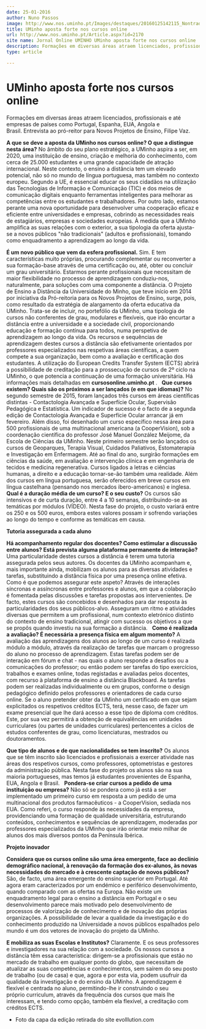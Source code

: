 ```yaml
---
date: 25-01-2016
author: Nuno Passos
image: http://www.nos.uminho.pt/Images/destaques/20160125142115_Nontraditionalstudentatworkgoodluz.jpg
title: UMinho aposta forte nos cursos online
url: http://www.nos.uminho.pt/Article.aspx?id=2170
site name: Jornal Online UMINHO UMinho aposta forte nos cursos online
description: Formações em diversas áreas atraem licenciados, profissionais e até empresas de países como Portugal, Espanha, EUA, Angola e Brasil. Entrevista ao pró-reitor para Novos Projetos de Ensino, Filipe Vaz.
type: article

---
```

# UMinho aposta forte nos cursos online


  

Formações em diversas áreas atraem licenciados, profissionais e até empresas de países como Portugal, Espanha, EUA, Angola e Brasil. Entrevista ao pró-reitor para Novos Projetos de Ensino, Filipe Vaz.

**A que se deve a aposta da UMinho nos cursos online? O que a distingue nesta área?** 
No âmbito do seu plano estratégico, a UMinho aspira a ser, em 2020, uma instituição de ensino, criação e melhoria do conhecimento, com cerca de 25.000 estudantes e uma grande capacidade de atração internacional. Neste contexto, o ensino a distância tem um elevado potencial, não só no mundo de língua portuguesa, mas também no contexto europeu. Segundo a UE, é essencial educar os seus cidadãos na utilização das Tecnologias de Informação e Comunicação (TIC) e dos meios de comunicação digitais enquanto ferramentas inteligentes para melhorar as competências entre os estudantes e trabalhadores. Por outro lado, estamos perante uma nova oportunidade para desenvolver uma cooperação eficaz e eficiente entre universidades e empresas, cobrindo as necessidades reais de estagiários, empresas e sociedades europeias. À medida que a UMinho amplifica as suas relações com o exterior, a sua tipologia da oferta ajusta-se a novos públicos "não tradicionais" (adultos e profissionais), tomando como enquadramento a aprendizagem ao longo da vida.

**É um novo público que vem da esfera profissional.** 
Sim. E tem características muito próprias, procurando complementar ou reconverter a sua formação-base através de uma certificação ou, até, obter ou concluir um grau universitário. Estarmos perante profissionais que necessitam de maior flexibilidade no processo de aprendizagem conduziu-nos, naturalmente, para soluções com uma componente a distância. O Projeto de Ensino a Distância da Universidade do Minho, que teve início em 2014 por iniciativa da Pró-reitoria para os Novos Projetos de Ensino, surge, pois, como resultado da estratégia de alargamento da oferta educativa da UMinho. Trata-se de incluir, no portefólio da UMinho, uma tipologia de cursos não conferentes de grau, modulares e flexíveis, que irão encurtar a distância entre a universidade e a sociedade civil, proporcionando educação e formação contínua para todos, numa perspetiva de aprendizagem ao longo da vida. Os recursos e sequências de aprendizagem destes cursos a distância são efetivamente orientados por professores especializados nas respetivas áreas científicas, a quem compete a sua organização, bem como a avaliação e certificação dos estudantes. A utilização do European Credits Transfer System (ECTS) abrirá a possibilidade de creditação para a prossecução de cursos de 2º ciclo na UMinho, o que potencia a continuação de uma formação universitária. Há informações mais detalhadas em **cursosonline.uminho.pt** .
 
**Que cursos existem? Quais são os próximos a ser lançados (e em que idiomas)?** 
No segundo semestre de 2015, foram lançados três cursos em áreas científicas distintas - Contactologia Avançada e Superfície Ocular, Supervisão Pedagógica e Estatística. Um indicador de sucesso é o facto de a segunda edição de Contactologia Avançada e Superfície Ocular arrancar já em fevereiro. Além disso, foi desenhado um curso específico nessa área para 500 profissionais de uma multinacional americana (a CooperVision), sob a coordenação científica do professor José Manuel González Meijome, da Escola de Ciências da UMinho. Neste primeiro semestre serão lançados os cursos de Geoparques, Terapia Visual, Cuidados Paliativos, Estomaterapia e Investigação em Enfermagem. Até ao final do ano, surgirão formações em ciências da saúde, em avaliação e intervenção clínica e em engenharia de tecidos e medicina regenerativa. Cursos ligados a letras e ciências humanas, a direito e a educação tornar-se-ão também uma realidade. Além dos cursos em língua portuguesa, serão oferecidos em breve cursos em língua castelhana (pensando nos mercados ibero-americanos) e inglesa.
 
**Qual é a duração média de um curso? E o seu custo?** 
Os cursos são intensivos e de curta duração, entre 4 a 10 semanas, distribuindo-se as temáticas por módulos (VÍDEO). Nesta fase do projeto, o custo variará entre os 250 e os 500 euros, embora estes valores possam ir sofrendo variações ao longo do tempo e conforme as temáticas em causa.
 

**Tutoria assegurada a cada aluno** 

**Há acompanhamento regular dos docentes? Como estimular a discussão entre alunos? Está prevista alguma plataforma permanente de interação?** 
Uma particularidade destes cursos a distância é terem uma tutoria assegurada pelos seus autores. Os docentes da UMinho acompanham e, mais importante ainda, mobilizam os alunos para as diversas atividades e tarefas, substituindo a distância física por uma presença online efetiva. Como é que podemos assegurar este aspeto? Através de interações síncronas e assíncronas entre professores e alunos, em que a colaboração é fomentada pelas discussões e tarefas propostas aos intervenientes. De facto, estes cursos são concebidos e desenhados para dar resposta às particularidades dos seus públicos-alvo. Asseguram um ritmo e atividades diversas que permitem a um profissional, num contexto eletrónico distinto do contexto de ensino tradicional, atingir com sucesso os objetivos a que se propôs quando investiu na sua formação a distância.
 
**Como é realizada a avaliação? É necessária a presença física em algum momento?** 
A avaliação das aprendizagens dos alunos ao longo de um curso é realizada módulo a módulo, através da realização de tarefas que marcam o progresso do aluno no processo de aprendizagem. Estas tarefas podem ser de interação em fórum e chat - nas quais o aluno responde a desafios ou a comunicações do professor; ou então podem ser tarefas do tipo exercícios, trabalhos e exames online, todas registadas e avaliadas pelos docentes, com recurso à plataforma de ensino a distância Blackboard. As tarefas podem ser realizadas individualmente ou em grupos, conforme o design pedagógico definido pelos professores e orientadores de cada curso online. Se o aluno pretender obter da UMinho um certificado em que sejam explicitados os respetivos créditos ECTS, terá, nesse caso, de fazer um exame presencial que lhe dará acesso a esse tipo de diploma com créditos. Este, por sua vez permitirá a obtenção de equivalências em unidades curriculares (ou partes de unidades curriculares) pertencentes a ciclos de estudos conferentes de grau, como licenciaturas, mestrados ou doutoramentos.

**Que tipo de alunos e de que nacionalidades se tem inscrito?** 
Os alunos que se têm inscrito são licenciados e profissionais a exercer atividade nas áreas dos respetivos cursos, como professores, optometristas e gestores da administração pública. Nesta fase do projeto os alunos são na sua maioria portugueses, mas temos já estudantes provenientes de Espanha, EUA, Angola e Brasil.
 
**Pondera-se criar cursos a pedido de uma instituição ou empresa?** 
Não só se pondera como já está a ser implementado um primeiro curso em resposta a um pedido de uma multinacional dos produtos farmacêuticos - a CooperVision, sediada nos EUA. Como referi, o curso responde às necessidades da empresa, providenciando uma formação de qualidade universitária, estruturando conteúdos, conhecimentos e sequências de aprendizagem, moderadas por professores especializados da UMinho que irão orientar meio milhar de alunos dos mais diversos pontos da Península Ibérica.
 

**Projeto inovador** 

**Considera que os cursos online são uma área emergente, face ao declínio demográfico nacional, à renovação da formação dos ex-alunos, às novas necessidades do mercado e à crescente captação de novos públicos?** 
São, de facto, uma área emergente do ensino superior em Portugal. Até agora eram caracterizados por um endémico e periférico desenvolvimento, quando comparado com as ofertas na Europa. Não existe um enquadramento legal para o ensino a distância em Portugal e o seu desenvolvimento parece mais motivado pelo desenvolvimento de processos de valorização de conhecimento e de inovação das próprias organizações. A possibilidade de levar a qualidade da investigação e do conhecimento produzido na Universidade a novos públicos espalhados pelo mundo é um dos vetores de inovação do projeto da UMinho.

**E mobiliza as suas Escolas e Institutos?** 
Claramente. E os seus professores e investigadores na sua relação com a sociedade. Os nossos cursos a distância têm essa característica: dirigem-se a profissionais que estão no mercado de trabalho em qualquer ponto do globo, que necessitam de atualizar as suas competências e conhecimentos, sem saírem do seu posto de trabalho (ou de casa) e que, agora e por esta via, podem usufruir da qualidade da investigação e do ensino da UMinho. A aprendizagem é flexível e centrada no aluno, permitindo-lhe ir construindo o seu próprio curriculum, através da frequência dos cursos que mais lhe interessam, e tendo como opção, também ela flexível, a creditação com créditos ECTS.
 

* Foto da capa da edição retirada do site evolllution.com

